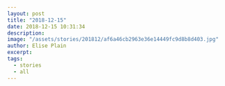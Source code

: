 ```yaml
---
layout: post
title: "2018-12-15"
date: 2018-12-15 10:31:34
description: 
image: "/assets/stories/201812/af6a46cb2963e36e14449fc9d8b8d403.jpg"
author: Elise Plain
excerpt: 
tags: 
  - stories
  - all
---
```



<p></p>

